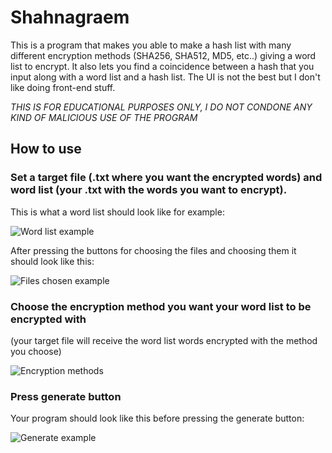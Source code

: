 # Shahnagraem
This is a program that makes you able to make a hash list with many different encryption methods (SHA256, SHA512, MD5, etc..) giving a word list to encrypt.
It also lets you find a coincidence between a hash that you input along with a word list and a hash list.
The UI is not the best but I don't like doing front-end stuff.

*THIS IS FOR EDUCATIONAL PURPOSES ONLY, I DO NOT CONDONE ANY KIND OF MALICIOUS USE OF THE PROGRAM*

## How to use

### Set a target file (.txt where you want the encrypted words) and word list (your .txt with the words you want to encrypt).

This is what a word list should look like for example:

![Word list example](../assets/wordlistexample.png?raw=true)

After pressing the buttons for choosing the files and choosing them it should look like this:

![Files chosen example](../assets/pathexamples.png?raw=true)


### Choose the encryption method you want your word list to be encrypted with
(your target file will receive the word list words encrypted with the method you choose)

![Encryption methods](../assets/encryptionmethodexample.png?raw=true)


### Press generate button

Your program should look like this before pressing the generate button:

![Generate example](../assets/generateexample.png?raw=true)




